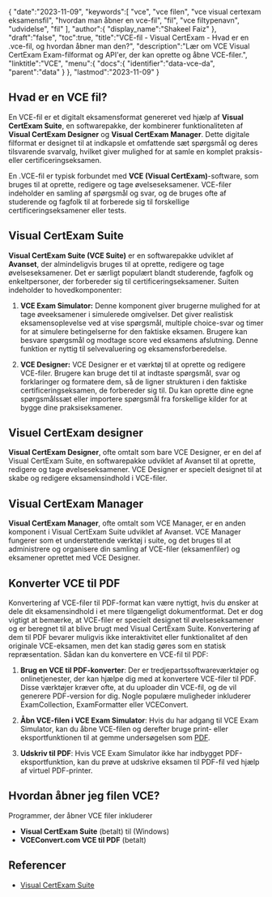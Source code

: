 {
   "date":"2023-11-09",
   "keywords":[
"vce",
"vce filen",
"vce visual certexam eksamensfil",
"hvordan man åbner en vce-fil",
"fil",
"vce filtypenavn",
"udvidelse",
"fil"
],
   "author":{
      "display_name":"Shakeel Faiz"
},
   "draft":"false",
   "toc":true,
   "title":"VCE-fil - Visual CertExam - Hvad er en .vce-fil, og hvordan åbner man den?",
   "description":"Lær om VCE Visual CertExam Exam-filformat og API'er, der kan oprette og åbne VCE-filer.",
   "linktitle":"VCE",
   "menu":{
      "docs":{
         "identifier":"data-vce-da",
         "parent":"data"
}
},
   "lastmod":"2023-11-09"
}

## Hvad er en VCE fil?

En VCE-fil er et digitalt eksamensformat genereret ved hjælp af **Visual CertExam Suite**, en softwarepakke, der kombinerer funktionaliteten af **Visual CertExam Designer** og **Visual CertExam Manager**. Dette digitale filformat er designet til at indkapsle et omfattende sæt spørgsmål og deres tilsvarende svarvalg, hvilket giver mulighed for at samle en komplet praksis- eller certificeringseksamen.

En .VCE-fil er typisk forbundet med **VCE (Visual CertExam)**-software, som bruges til at oprette, redigere og tage øvelseseksamener. VCE-filer indeholder en samling af spørgsmål og svar, og de bruges ofte af studerende og fagfolk til at forberede sig til forskellige certificeringseksamener eller tests.

## Visual CertExam Suite

**Visual CertExam Suite (VCE Suite)** er en softwarepakke udviklet af **Avanset**, der almindeligvis bruges til at oprette, redigere og tage øvelseseksamener. Det er særligt populært blandt studerende, fagfolk og enkeltpersoner, der forbereder sig til certificeringseksamener. Suiten indeholder to hovedkomponenter:

1.  **VCE Exam Simulator:** Denne komponent giver brugerne mulighed for at tage øveeksamener i simulerede omgivelser. Det giver realistisk eksamensoplevelse ved at vise spørgsmål, multiple choice-svar og timer for at simulere betingelserne for den faktiske eksamen. Brugere kan besvare spørgsmål og modtage score ved eksamens afslutning. Denne funktion er nyttig til selvevaluering og eksamensforberedelse.
    
2.  **VCE Designer:** VCE Designer er et værktøj til at oprette og redigere VCE-filer. Brugere kan bruge det til at indtaste spørgsmål, svar og forklaringer og formatere dem, så de ligner strukturen i den faktiske certificeringseksamen, de forbereder sig til. Du kan oprette dine egne spørgsmålssæt eller importere spørgsmål fra forskellige kilder for at bygge dine praksiseksamener.

## Visuel CertExam designer

**Visual CertExam Designer**, ofte omtalt som bare VCE Designer, er en del af Visual CertExam Suite, en softwarepakke udviklet af Avanset til at oprette, redigere og tage øvelseseksamener. VCE Designer er specielt designet til at skabe og redigere eksamensindhold i VCE-filer.

## Visual CertExam Manager

**Visual CertExam Manager**, ofte omtalt som VCE Manager, er en anden komponent i Visual CertExam Suite udviklet af Avanset. VCE Manager fungerer som et understøttende værktøj i suite, og det bruges til at administrere og organisere din samling af VCE-filer (eksamenfiler) og eksamener oprettet med VCE Designer.

## Konverter VCE til PDF

Konvertering af VCE-filer til PDF-format kan være nyttigt, hvis du ønsker at dele dit eksamensindhold i et mere tilgængeligt dokumentformat. Det er dog vigtigt at bemærke, at VCE-filer er specielt designet til øvelseseksamener og er beregnet til at blive brugt med Visual CertExam Suite. Konvertering af dem til PDF bevarer muligvis ikke interaktivitet eller funktionalitet af den originale VCE-eksamen, men det kan stadig gøres som en statisk repræsentation. Sådan kan du konvertere en VCE-fil til PDF:

1.  **Brug en VCE til PDF-konverter**: Der er tredjepartssoftwareværktøjer og onlinetjenester, der kan hjælpe dig med at konvertere VCE-filer til PDF. Disse værktøjer kræver ofte, at du uploader din VCE-fil, og de vil generere PDF-version for dig. Nogle populære muligheder inkluderer ExamCollection, ExamFormatter eller VCEConvert.
    
2.  **Åbn VCE-filen i VCE Exam Simulator**: Hvis du har adgang til VCE Exam Simulator, kan du åbne VCE-filen og derefter bruge print- eller eksportfunktionen til at gemme undersøgelsen som [PDF](/pdf/).

3.  **Udskriv til PDF**: Hvis VCE Exam Simulator ikke har indbygget PDF-eksportfunktion, kan du prøve at udskrive eksamen til PDF-fil ved hjælp af virtuel PDF-printer. 

## Hvordan åbner jeg filen VCE?

Programmer, der åbner VCE filer inkluderer

- **Visual CertExam Suite** (betalt) til (Windows)
- **VCEConvert.com VCE til PDF** (betalt)

## Referencer
* [Visual CertExam Suite](https://www.avanset.com/products/visual-certexam-suite.html)
